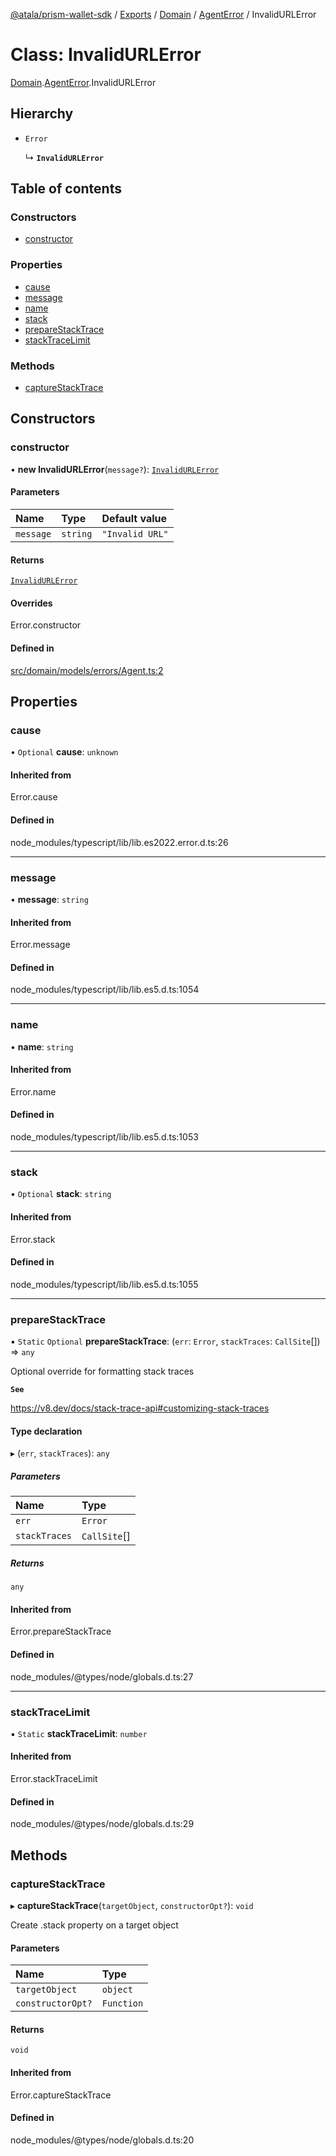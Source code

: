 [@atala/prism-wallet-sdk](../README.md) / [Exports](../modules.md) / [Domain](../modules/Domain.md) / [AgentError](../modules/Domain.AgentError.md) / InvalidURLError

# Class: InvalidURLError

[Domain](../modules/Domain.md).[AgentError](../modules/Domain.AgentError.md).InvalidURLError

## Hierarchy

- `Error`

  ↳ **`InvalidURLError`**

## Table of contents

### Constructors

- [constructor](Domain.AgentError.InvalidURLError.md#constructor)

### Properties

- [cause](Domain.AgentError.InvalidURLError.md#cause)
- [message](Domain.AgentError.InvalidURLError.md#message)
- [name](Domain.AgentError.InvalidURLError.md#name)
- [stack](Domain.AgentError.InvalidURLError.md#stack)
- [prepareStackTrace](Domain.AgentError.InvalidURLError.md#preparestacktrace)
- [stackTraceLimit](Domain.AgentError.InvalidURLError.md#stacktracelimit)

### Methods

- [captureStackTrace](Domain.AgentError.InvalidURLError.md#capturestacktrace)

## Constructors

### constructor

• **new InvalidURLError**(`message?`): [`InvalidURLError`](Domain.AgentError.InvalidURLError.md)

#### Parameters

| Name | Type | Default value |
| :------ | :------ | :------ |
| `message` | `string` | `"Invalid URL"` |

#### Returns

[`InvalidURLError`](Domain.AgentError.InvalidURLError.md)

#### Overrides

Error.constructor

#### Defined in

[src/domain/models/errors/Agent.ts:2](https://github.com/input-output-hk/atala-prism-wallet-sdk-ts/blob/1ffdae52df023bad4ba1a76cf6d76793dfc29b80/src/domain/models/errors/Agent.ts#L2)

## Properties

### cause

• `Optional` **cause**: `unknown`

#### Inherited from

Error.cause

#### Defined in

node_modules/typescript/lib/lib.es2022.error.d.ts:26

___

### message

• **message**: `string`

#### Inherited from

Error.message

#### Defined in

node_modules/typescript/lib/lib.es5.d.ts:1054

___

### name

• **name**: `string`

#### Inherited from

Error.name

#### Defined in

node_modules/typescript/lib/lib.es5.d.ts:1053

___

### stack

• `Optional` **stack**: `string`

#### Inherited from

Error.stack

#### Defined in

node_modules/typescript/lib/lib.es5.d.ts:1055

___

### prepareStackTrace

▪ `Static` `Optional` **prepareStackTrace**: (`err`: `Error`, `stackTraces`: `CallSite`[]) => `any`

Optional override for formatting stack traces

**`See`**

https://v8.dev/docs/stack-trace-api#customizing-stack-traces

#### Type declaration

▸ (`err`, `stackTraces`): `any`

##### Parameters

| Name | Type |
| :------ | :------ |
| `err` | `Error` |
| `stackTraces` | `CallSite`[] |

##### Returns

`any`

#### Inherited from

Error.prepareStackTrace

#### Defined in

node_modules/@types/node/globals.d.ts:27

___

### stackTraceLimit

▪ `Static` **stackTraceLimit**: `number`

#### Inherited from

Error.stackTraceLimit

#### Defined in

node_modules/@types/node/globals.d.ts:29

## Methods

### captureStackTrace

▸ **captureStackTrace**(`targetObject`, `constructorOpt?`): `void`

Create .stack property on a target object

#### Parameters

| Name | Type |
| :------ | :------ |
| `targetObject` | `object` |
| `constructorOpt?` | `Function` |

#### Returns

`void`

#### Inherited from

Error.captureStackTrace

#### Defined in

node_modules/@types/node/globals.d.ts:20
